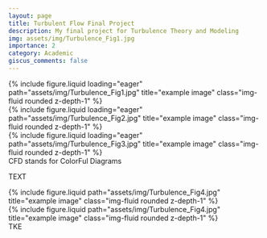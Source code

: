 ```yaml
---
layout: page
title: Turbulent Flow Final Project
description: My final project for Turbulence Theory and Modeling
img: assets/img/Turbulence_Fig1.jpg
importance: 2
category: Academic
giscus_comments: false
---
```


<div class="row">
    <div class="col-sm mt-3 mt-md-0">
        {% include figure.liquid loading="eager" path="assets/img/Turbulence_Fig1.jpg" title="example image" class="img-fluid rounded z-depth-1" %}
    </div>
    <div class="col-sm mt-3 mt-md-0">
        {% include figure.liquid loading="eager" path="assets/img/Turbulence_Fig2.jpg" title="example image" class="img-fluid rounded z-depth-1" %}
    </div>
    <div class="col-sm mt-3 mt-md-0">
        {% include figure.liquid loading="eager" path="assets/img/Turbulence_Fig3.jpg" title="example image" class="img-fluid rounded z-depth-1" %}
    </div>
</div>
<div class="caption">
    CFD stands for ColorFul Diagrams
</div>

TEXT

<div class="row justify-content-sm-center">
    <div class="col">
        {% include figure.liquid path="assets/img/Turbulence_Fig4.jpg" title="example image" class="img-fluid rounded z-depth-1" %}
    </div>
    <div class="col">
        {% include figure.liquid path="assets/img/Turbulence_Fig4.jpg" title="example image" class="img-fluid rounded z-depth-1" %}
    </div>
</div>
<div class="caption">
    TKE
</div>
